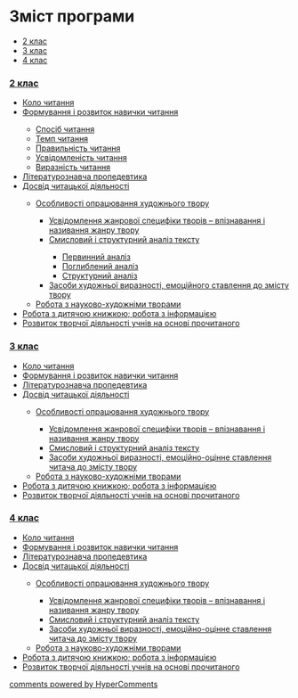 <div id="hypercomments_widget" class="js-hypercomments-widget invisible"></div>

# Зміст програми

<div>
  <!-- Nav tabs -->
  <ul class="nav nav-tabs" role="tablist">
    <li role="presentation" class="active"><a href="#home" aria-controls="home" role="tab" data-toggle="tab">2 клас</a></li>
    <li role="presentation"><a href="#menu1" aria-controls="menu1" role="tab" data-toggle="tab">3 клас</a></li>
    <li role="presentation"><a href="#menu2" aria-controls="menu2" role="tab" data-toggle="tab">4 клас</a></li>
  </ul>
  <!-- Tab panes -->
  <div class="tab-content">
    <div role="tabpanel" class="tab-pane active" id="home"><h3><a href="http://readmon24.ed-era.com/2/2_klas.html">2 клас</a></h3>
<ul type="disc">
<li><a href="http://readmon24.ed-era.com/2/kolo_chitannya.html">Коло читання</a></li>
<li><a href="http://readmon24.ed-era.com/2/formuvannya_i_rozvitok_navichkiv_chitannya.html">Формування і розвиток навички читання</a></li>
<ul type="circle">
<li><a href="http://readmon24.ed-era.com/2/sposib_chitannya.html">Спосіб читання</a></li>
<li><a href="http://readmon24.ed-era.com/2/temp_chitannya.html">Темп читання</a></li>
<li><a href="http://readmon24.ed-era.com/2/pravilnist_chitannya.html">Правильність читання</a></li>
<li><a href="http://readmon24.ed-era.com/2/usvidomlenist_chitannya.html">Усвідомленість читання</a></li>
<li><a href="http://readmon24.ed-era.com/2/viraznist_chitannya.html">Виразність читання</a></li>
</ul>
<li><a href="http://readmon24.ed-era.com/2/literaturoznavcha_propedevtika.html">Літературознавча пропедевтика</a></li>
<li><a href="http://readmon24.ed-era.com/2/dosvid_chitatskoyi_diyalnosti.html">Досвід читацької діяльності</a></li>
<ul type="circle">
<li><a href="http://readmon24.ed-era.com/2/osoblivosti_opratsyuvannya_khudozhnogo_tvoru.html">Особливості опрацювання художнього твору</a></li>
<ul type="square">
<li><a href="http://readmon24.ed-era.com/2/usvidomlennya_zhanrovoyi_spetsifiki_tvoriv_vpiznavannya_i_nazivannya_zhanru_tvoru.html">Усвідомлення жанрової специфіки творів – впізнавання і називання жанру твору</a></li>
<li><a href="http://readmon24.ed-era.com/2/smisloviy_i_strukturniy_analiz_tekstu.html">Смисловий і структурний аналіз тексту</a></li>
<ul type="square">
<li><a href="http://readmon24.ed-era.com/2/pervуnnуy_analiz.html">Первинний аналіз</a></li>
<li><a href="http://readmon24.ed-era.com/2/poglуblenуy_analiz.html">Поглиблений аналіз</a></li>
<li><a href="http://readmon24.ed-era.com/2/strukturnуy_analiz.html">Структурний аналіз</a></li>
</ul>
<li><a href="http://readmon24.ed-era.com/2/zasobi_khudozhnoyi_viraznosti_emotsiynogo_stavlennya_do_zmistu_tvoru.html">Засоби художньої виразності, емоційного ставлення до змісту твору</a></li>
</ul>
<li><a href="http://readmon24.ed-era.com/2/robota_z_naukovo_khudozhnimi_tvorami.html">Робота з науково-художніми творами</a></li>
</ul>
<li><a href="http://readmon24.ed-era.com/2/robota_z_dityachoyu_knizhkoyu_robota_z_informatsiyeyu.html">Робота з дитячою книжкою; робота з інформацією</a></li>
<li><a href="http://readmon24.ed-era.com/2/rozvitok_tvorchoyi_diyalnosti_uchniv_na_osnovi_prochitanogo.html">Розвиток творчої діяльності учнів на основі прочитаного</a></li>
</ul>
</div>
<div role="tabpanel" class="tab-pane" id="menu1"><h3><a href="http://readmon24.ed-era.com/3/3_klas.html">3 клас</a></h3><ul type="disc">
<li><a href="http://readmon24.ed-era.com/3/kolo_chitannya.html">Коло читання</a></li>
<li><a href="http://readmon24.ed-era.com/3/formuvannya_i_rozvitok_navichkiv_chitannya.html">Формування і розвиток навички читання</a></li>
<li><a href="http://readmon24.ed-era.com/3/literaturoznavcha_propedevtika.html">Літературознавча пропедевтика</a></li>
<li><a href="http://readmon24.ed-era.com/3/dosvid_chitatskoyi_diyalnosti.html">Досвід читацької діяльності</a></li>
<ul type="circle">
<li><a href="http://readmon24.ed-era.com/3/osoblivosti_opratsyuvannya_khudozhnogo_tvoru.html">Особливості опрацювання художнього твору</a></li>
<ul type="square">
<li><a href="http://readmon24.ed-era.com/3/usvidomlennya_zhanrovoyi_spetsifiki_tvoriv_vpiznavannya_i_nazivannya_zhanru_tvoru.html">Усвідомлення жанрової специфіки творів – впізнавання і називання жанру твору</a></li>
<li><a href="http://readmon24.ed-era.com/3/smisloviy_i_strukturniy_analiz_tekstu.html">Смисловий і структурний аналіз тексту</a></li>
<li><a href="http://readmon24.ed-era.com/3/zasobi_khudozhnoyi_viraznosti_emotsiynogo_stavlennya_do_zmistu_tvoru.html">Засоби художньої виразності, емоційно-оцінне ставлення читача до змісту твору</a></li>
</ul>
<li><a href="http://readmon24.ed-era.com/3/robota_z_naukovo_khudozhnimi_tvorami.html">Робота з науково-художніми творами</a></li>
</ul>
<li><a href="http://readmon24.ed-era.com/3/robota_z_dityachoyu_knizhkoyu_robota_z_informatsiyeyu.html">Робота з дитячою книжкою; робота з інформацією</a></li>
<li><a href="http://readmon24.ed-era.com/3/rozvitok_tvorchoyi_diyalnosti_uchniv_na_osnovi_prochitanogo.html">Розвиток творчої діяльності учнів на основі прочитаного</a></li>
</ul>
</div>
<div role="tabpanel" class="tab-pane" id="menu2"><h3><a href="http://readmon24.ed-era.com/4/4_klas.html">4 клас</a></h3>
<ul type="disc">
<li><a href="http://readmon24.ed-era.com/4/kolo_chitannya.html">Коло читання</a></li>
<li><a href="http://readmon24.ed-era.com/4/formuvannya_i_rozvitok_navichkiv_chitannya.html">Формування і розвиток навички читання</a></li>
<li><a href="http://readmon24.ed-era.com/4/literaturoznavcha_propedevtika.html">Літературознавча пропедевтика</a></li>
<li><a href="http://readmon24.ed-era.com/4/dosvid_chitatskoyi_diyalnosti.html">Досвід читацької діяльності</a></li>
<ul type="circle">
<li><a href="http://readmon24.ed-era.com/4/osoblivosti_opratsyuvannya_khudozhnogo_tvoru.html">Особливості опрацювання художнього твору</a></li>
<ul type="square">
<li><a href="http://readmon24.ed-era.com/4/usvidomlennya_zhanrovoyi_spetsifiki_tvoriv_upiznavannya_i_nazivannya_zhanru_tvoru.html">Усвідомлення жанрової специфіки творів – впізнавання і називання жанру твору</a></li>
<li><a href="http://readmon24.ed-era.com/4/smisloviy_i_strukturniy_analiz_tekstu.html">Смисловий і структурний аналіз тексту</a></li>
<li><a href="http://readmon24.ed-era.com/4/zasobi_khudozhnoyi_viraznosti_emotsiynogo_stavlennya_do_zmistu_tvoru.html">Засоби художньої виразності, емоційно-оцінне ставлення читача до змісту твору</a></li>
</ul>
<li><a href="http://readmon24.ed-era.com/4/robota_z_naukovo_khudozhnimi_tvorami.html">Робота з науково-художніми творами</a></li>
</ul>
<li><a href="http://readmon24.ed-era.com/4/robota_z_dityachoyu_knizhkoyu_robota_z_informatsiyeyu.html">Робота з дитячою книжкою; робота з інформацією</a></li>
<li><a href="http://readmon24.ed-era.com/4/rozvitok_tvorchoyi_diyalnosti_uchniv_na_osnovi_prochitanogo.html">Розвиток творчої діяльності учнів на основі прочитаного</a></li>
</ul>
</ul>
</div>
</div>
</div>


<div class="js-hypercomments-container">
<a href="http://hypercomments.com" class="hc-link" title="comments widget">comments powered by HyperComments</a>
</div>